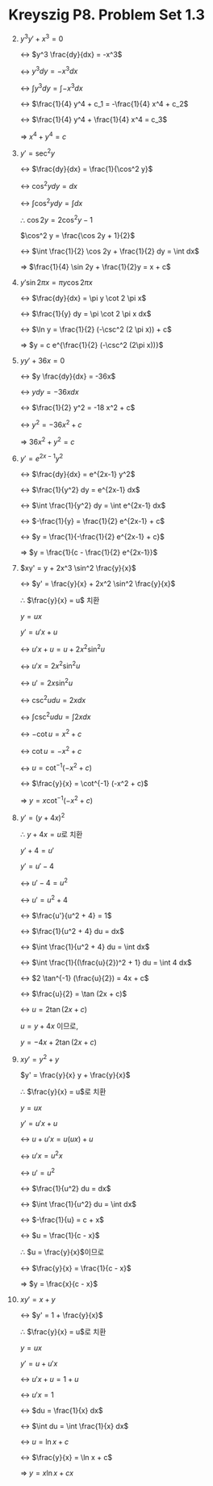 # Kreyszig P8. Problem Set 1.3


2. $y^3 y' + x^3 = 0$
    
    ↔ $y^3 \frac{dy}{dx} = -x^3$
    
    ↔ $y^3 dy = -x^3 dx$
    
    ↔ $\int y^3 dy = \int -x^3 dx$
    
    ↔ $\frac{1}{4} y^4 + c_1 = -\frac{1}{4} x^4 + c_2$
    
    ↔ $\frac{1}{4} y^4 + \frac{1}{4} x^4 = c_3$
    
    ⇒ $x^4 + y^4 = c$
    
3. $y' = \sec^2 y$
    
    ↔ $\frac{dy}{dx} = \frac{1}{\cos^2 y}$
    
    ↔ $\cos^2 y dy = dx$
    
    ↔ $\int \cos^2 y dy = \int dx$
    
    ∴ $\cos 2y = 2\cos^2 y - 1$
    
    $\cos^2 y = \frac{\cos 2y + 1}{2}$
    
    ↔ $\int \frac{1}{2} \cos 2y + \frac{1}{2} dy = \int dx$
    
    ⇒ $\frac{1}{4} \sin 2y + \frac{1}{2}y = x + c$
    
4. $y' \sin 2 \pi x = \pi y \cos 2 \pi x$
    
    ↔ $\frac{dy}{dx} = \pi y \cot 2 \pi x$
    
    ↔ $\frac{1}{y} dy = \pi \cot 2 \pi x dx$
    
    ↔ $\ln y = \frac{1}{2} (-\csc^2 (2 \pi x)) + c$
    
    ⇒ $y = c e^{\frac{1}{2} (-\csc^2 (2\pi x))}$
    
5. $yy' + 36x = 0$
    
    ↔ $y \frac{dy}{dx} = -36x$
    
    ↔ $y dy = -36x dx$
    
    ↔ $\frac{1}{2} y^2 = -18 x^2 + c$
    
    ↔ $y^2 = -36x^2 + c$
    
    ⇒ $36x^2 + y^2 = c$
    
6. $y' = e^{2x-1} y^2$
    
    ↔ $\frac{dy}{dx} = e^{2x-1} y^2$
    
    ↔ $\frac{1}{y^2} dy = e^{2x-1} dx$
    
    ↔ $\int \frac{1}{y^2} dy = \int e^{2x-1} dx$
    
    ↔ $-\frac{1}{y} = \frac{1}{2} e^{2x-1} + c$
    
    ↔ $y = \frac{1}{-\frac{1}{2} e^{2x-1} + c}$
    
    ⇒ $y = \frac{1}{c - \frac{1}{2} e^{2x-1}}$
    
7. $xy' = y + 2x^3 \sin^2 \frac{y}{x}$
    
    ↔ $y' = \frac{y}{x} + 2x^2 \sin^2 \frac{y}{x}$
    
    ∴ $\frac{y}{x} = u$ 치환
    
    $y = ux$
    
    $y' = u'x + u$
    
    ↔ $u'x + u = u + 2x^2 \sin^2 u$
    
    ↔ $u'x = 2x^2 \sin^2 u$
    
    ↔ $u' = 2x \sin^2 u$
    
    ↔ $\csc^2 u du = 2x dx$
    
    ↔ $\int \csc^2 u du = \int 2x dx$
    
    ↔ $-\cot u = x^2 + c$
    
    ↔ $\cot u = -x^2 + c$
    
    ↔ $u = \cot^{-1} (-x^2 + c)$
    
    ↔ $\frac{y}{x} = \cot^{-1} (-x^2 + c)$
    
    ⇒ $y = x \cot^{-1} (-x^2 + c)$
    
8. $y' = (y + 4x)^2$
    
    ∴ $y + 4x = u$로 치환
    
    $y' + 4 = u'$
    
    $y' = u' - 4$
    
    ↔ $u' - 4 = u^2$
    
    ↔ $u' = u^2 + 4$
    
    ↔ $\frac{u'}{u^2 + 4} = 1$
    
    ↔ $\frac{1}{u^2 + 4} du = dx$
    
    ↔ $\int \frac{1}{u^2 + 4} du = \int dx$
    
    ↔ $\int \frac{1}{(\frac{u}{2})^2 + 1} du = \int 4 dx$
    
    ↔ $2 \tan^{-1} (\frac{u}{2}) = 4x + c$
    
    ↔ $\frac{u}{2} = \tan (2x + c)$
    
    ↔ $u = 2 \tan (2x + c)$
    
    $u = y + 4x$ 이므로,
    
    $y = -4x + 2 \tan (2x + c)$
    
9. $xy' = y^2 + y$
    
    $y' = \frac{y}{x} y + \frac{y}{x}$
    
    ∴ $\frac{y}{x} = u$로 치환
    
    $y = ux$
    
    $y' = u'x + u$
    
    ↔ $u + u'x = u(ux) + u$
    
    ↔ $u'x = u^2 x$
    
    ↔ $u' = u^2$
    
    ↔ $\frac{1}{u^2} du = dx$
    
    ↔ $\int \frac{1}{u^2} du = \int dx$
    
    ↔ $-\frac{1}{u} = c + x$
    
    ↔ $u = \frac{1}{c - x}$
    
    ∴ $u = \frac{y}{x}$이므로
    
    ↔ $\frac{y}{x} = \frac{1}{c - x}$
    
    ⇒ $y = \frac{x}{c - x}$
    
10. $xy' = x + y$
    
    ↔ $y' = 1 + \frac{y}{x}$
    
    ∴ $\frac{y}{x} = u$로 치환
    
    $y = ux$
    
    $y' = u + u'x$
    
    ↔ $u'x + u = 1 + u$
    
    ↔ $u'x = 1$
    
    ↔ $du = \frac{1}{x} dx$
    
    ↔ $\int du = \int \frac{1}{x} dx$
    
    ↔ $u = \ln x + c$
    
    ↔ $\frac{y}{x} = \ln x + c$
    
    ⇒ $y = x \ln x + cx$

